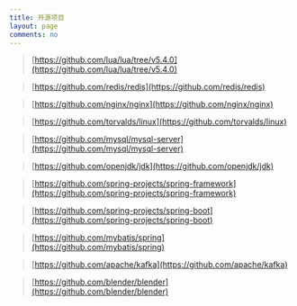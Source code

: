 ```yaml
---
title: 开源项目
layout: page
comments: no
---
```


>[https://github.com/lua/lua/tree/v5.4.0](https://github.com/lua/lua/tree/v5.4.0)

>[https://github.com/redis/redis](https://github.com/redis/redis)

>[https://github.com/nginx/nginx](https://github.com/nginx/nginx)

>[https://github.com/torvalds/linux](https://github.com/torvalds/linux)

>[https://github.com/mysql/mysql-server](https://github.com/mysql/mysql-server)

>[https://github.com/openjdk/jdk](https://github.com/openjdk/jdk)

>[https://github.com/spring-projects/spring-framework](https://github.com/spring-projects/spring-framework)

>[https://github.com/spring-projects/spring-boot](https://github.com/spring-projects/spring-boot)

>[https://github.com/mybatis/spring](https://github.com/mybatis/spring)

>[https://github.com/apache/kafka](https://github.com/apache/kafka)

>[https://github.com/blender/blender](https://github.com/blender/blender)
